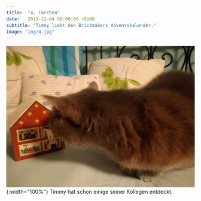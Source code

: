 ```yaml
---
title:  "4. Türchen"
date:   2019-12-04 00:00:00 +0100
subtitle: "Timmy liebt den Brickmakers Adventskalender."
image: "img/4.jpg"
---
```


![Timmy](../img/4.jpg){:width="100%"}
Timmy hat schon einige seiner Kollegen entdeckt.